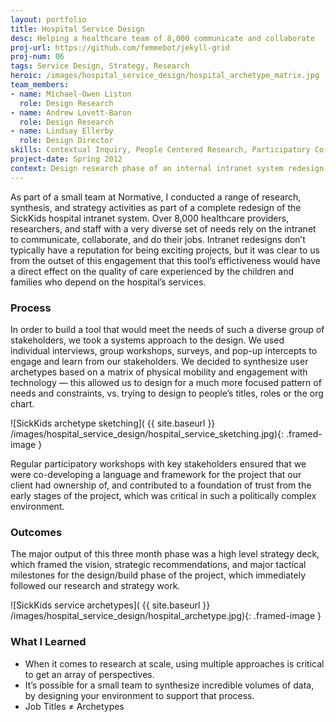 ```yaml
---
layout: portfolio
title: Hospital Service Design
desc: Helping a healthcare team of 8,000 communicate and collaborate
proj-url: https://github.com/femmebot/jekyll-grid
proj-num: 06
tags: Service Design, Strategy, Research
heroic: /images/hospital_service_design/hospital_archetype_matrix.jpg
team_members:
- name: Michael-Owen Liston
  role: Design Research
- name: Andrew Lovett-Baron
  role: Design Research
- name: Lindsay Ellerby
  role: Design Director
skills: Contextual Inquiry, People Centered Research, Participatory Co-Design, Service Design, User Interface Design
project-date: Spring 2012
context: Design research phase of an internal intranet system redesign, for an internationally recognized childrens’ hospital in Toronto.
---
```


As part of a small team at Normative, I conducted a range of research, synthesis, and strategy activities as part of a complete redesign of the SickKids hospital intranet system. Over 8,000 healthcare providers, researchers, and staff with a very diverse set of needs rely on the intranet to communicate, collaborate, and do their jobs. Intranet redesigns don’t typically have a reputation for being exciting projects, but it was clear to us from the outset of this engagement that this tool’s effictiveness would have a direct effect on the quality of care experienced by the children and families who depend on the hospital’s services.

### Process
In order to build a tool that would meet the needs of such a diverse group of stakeholders, we took a systems approach to the design. We used individual interviews, group workshops, surveys, and pop-up intercepts to engage and learn from our stakeholders. We decided to synthesize user archetypes based on a matrix of physical mobility and engagement with technology — this allowed us to design for a much more focused pattern of needs and constraints, vs. trying to design to people’s titles, roles or the org chart.

![SickKids archetype sketching]( {{ site.baseurl }} /images/hospital_service_design/hospital_service_sketching.jpg){: .framed-image }

Regular participatory workshops with key stakeholders ensured that we were co-developing a language and framework for the project that our client had ownership of, and contributed to a foundation of trust from the early stages of the project, which was critical in such a politically complex environment.

### Outcomes
The major output of this three month phase was a high level strategy deck, which framed the vision, strategic recommendations, and major tactical milestones for the design/build phase of the project, which immediately followed our research and strategy work.

![SickKids service archetypes]( {{ site.baseurl }} /images/hospital_service_design/hospital_archetype.jpg){: .framed-image }

### What I Learned
* When it comes to research at scale, using multiple approaches is critical to get an array of perspectives.
* It’s possible for a small team to synthesize incredible volumes of data, by designing your environment to support that process.
* Job Titles ≠ Archetypes